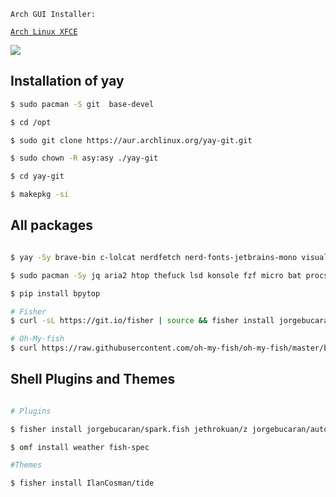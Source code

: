 `Arch GUI Installer:`

[`Arch Linux XFCE`](https://archlinuxgui.in/download.html#xfce)

<a href="https://wallpapercave.com/wp/wp7607683.jpg"><img  src="https://user-images.githubusercontent.com/94440862/143620870-7cd9c237-a495-44fd-8c1b-571ba0fa8511.png"></a>



## Installation of yay
```bash
$ sudo pacman -S git  base-devel

$ cd /opt

$ sudo git clone https://aur.archlinux.org/yay-git.git

$ sudo chown -R asy:asy ./yay-git

$ cd yay-git

$ makepkg -si
```

## All packages 

```bash

$ yay -Sy brave-bin c-lolcat nerdfetch nerd-fonts-jetbrains-mono visual-studio-code-bin 

$ sudo pacman -Sy jq aria2 htop thefuck lsd konsole fzf micro bat procs bottom fish

$ pip install bpytop 

# Fisher
$ curl -sL https://git.io/fisher | source && fisher install jorgebucaran/fisher

# Oh-My-fish
$ curl https://raw.githubusercontent.com/oh-my-fish/oh-my-fish/master/bin/install | fish
```

## Shell Plugins and Themes

```bash

# Plugins

$ fisher install jorgebucaran/spark.fish jethrokuan/z jorgebucaran/autopair.fish 

$ omf install weather fish-spec

#Themes

$ fisher install IlanCosman/tide
```

